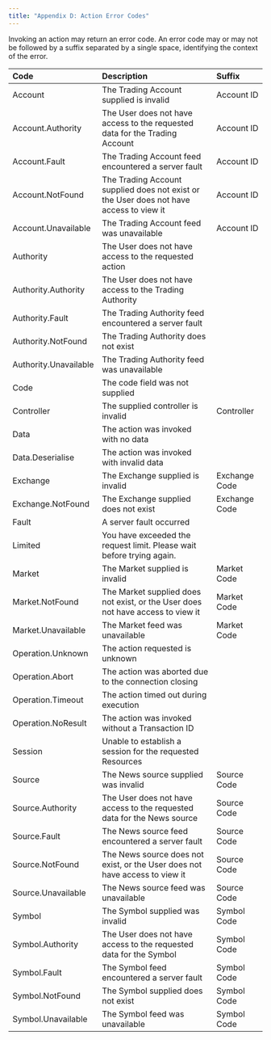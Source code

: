 ```yaml
---
title: "Appendix D: Action Error Codes"
---
```


Invoking an action may return an error code. An error code may or may not be followed by a suffix separated by a single space, identifying the context of the error.

| Code                  | Description | Suffix |
| :-------------------- | :---------- | :----- |
| Account               | The Trading Account supplied is invalid | Account ID |
| Account.Authority     | The User does not have access to the requested data for the Trading Account | Account ID |
| Account.Fault         | The Trading Account feed encountered a server fault | Account ID |
| Account.NotFound      | The Trading Account supplied does not exist or the User does not have access to view it | Account ID |
| Account.Unavailable   | The Trading Account feed was unavailable | Account ID |
| Authority             | The User does not have access to the requested action |  |
| Authority.Authority   | The User does not have access to the Trading Authority |  |
| Authority.Fault       | The Trading Authority feed encountered a server fault |  |
| Authority.NotFound    | The Trading Authority does not exist |  |
| Authority.Unavailable | The Trading Authority feed was unavailable |  |
| Code                  | The code field was not supplied |  |
| Controller            | The supplied controller is invalid | Controller |
| Data                  | The action was invoked with no data |  |
| Data.Deserialise      | The action was invoked with invalid data |  |
| Exchange              | The Exchange supplied is invalid | Exchange Code |
| Exchange.NotFound     | The Exchange supplied does not exist | Exchange Code |
| Fault                 | A server fault occurred |  |
| Limited               | You have exceeded the request limit. Please wait before trying again. |  |
| Market                | The Market supplied is invalid | Market Code |
| Market.NotFound       | The Market supplied does not exist, or the User does not have access to view it | Market Code |
| Market.Unavailable    | The Market feed was unavailable | Market Code |
| Operation.Unknown     | The action requested is unknown |  |
| Operation.Abort       | The action was aborted due to the connection closing |  |
| Operation.Timeout     | The action timed out during execution |  |
| Operation.NoResult    | The action was invoked without a Transaction ID |  |
| Session               | Unable to establish a session for the requested Resources |  |
| Source                | The News source supplied was invalid | Source Code |
| Source.Authority      | The User does not have access to the requested data for the News source | Source Code |
| Source.Fault          | The News source feed encountered a server fault | Source Code |
| Source.NotFound       | The News source does not exist, or the User does not have access to view it | Source Code |
| Source.Unavailable    | The News source feed was unavailable | Source Code |
| Symbol                | The Symbol supplied was invalid | Symbol Code |
| Symbol.Authority      | The User does not have access to the requested data for the Symbol | Symbol Code |
| Symbol.Fault          | The Symbol feed encountered a server fault | Symbol Code |
| Symbol.NotFound       | The Symbol supplied does not exist | Symbol Code |
| Symbol.Unavailable    | The Symbol feed was unavailable | Symbol Code |


